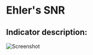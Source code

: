 # Ehler's SNR #
## Indicator description: ##


![Screenshot](/../master/ScreenShots/EhlersSNR_Ind.jpg?raw=true "Ehler's SNR")
